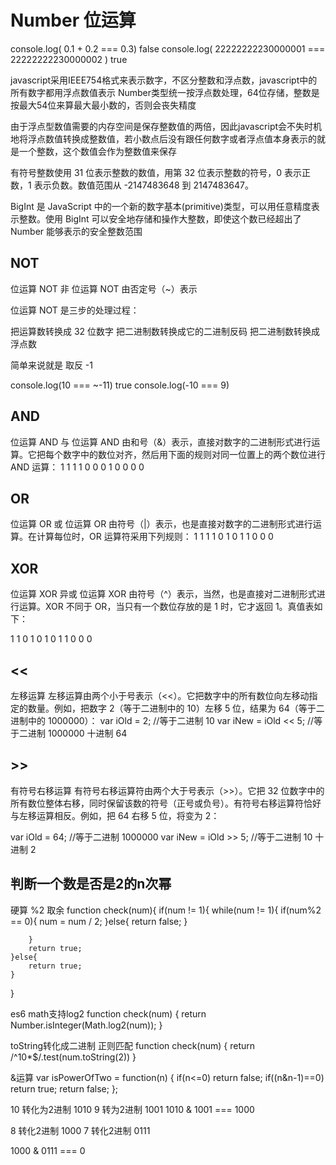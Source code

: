 # Number 位运算
console.log( 0.1 + 0.2 === 0.3)   false
console.log( 22222222230000001 === 22222222230000002 )  true


javascript采用IEEE754格式来表示数字，不区分整数和浮点数，javascript中的所有数字都用浮点数值表示
Number类型统一按浮点数处理，64位存储，整数是按最大54位来算最大最小数的，否则会丧失精度

由于浮点型数值需要的内存空间是保存整数值的两倍，因此javascript会不失时机地将浮点数值转换成整数值，若小数点后没有跟任何数字或者浮点值本身表示的就是一个整数，这个数值会作为整数值来保存



有符号整数使用 31 位表示整数的数值，用第 32 位表示整数的符号，0 表示正数，1 表示负数。数值范围从 -2147483648 到 2147483647。


BigInt 是 JavaScript 中的一个新的数字基本(primitive)类型，可以用任意精度表示整数。使用 BigInt 可以安全地存储和操作大整数，即使这个数已经超出了 Number 能够表示的安全整数范围

## NOT 
位运算 NOT 非
位运算 NOT 由否定号（~）表示

位运算 NOT 是三步的处理过程：

把运算数转换成 32 位数字
把二进制数转换成它的二进制反码
把二进制数转换成浮点数

简单来说就是 取反 -1


console.log(10 === ~-11)  true
console.log(-10 === 9) 

## AND
位运算 AND 与
位运算 AND 由和号（&）表示，直接对数字的二进制形式进行运算。它把每个数字中的数位对齐，然后用下面的规则对同一位置上的两个数位进行 AND 运算：
1	1	1
1	0	0
0	1	0
0	0	0

## OR 
位运算 OR 或
位运算 OR 由符号（|）表示，也是直接对数字的二进制形式进行运算。在计算每位时，OR 运算符采用下列规则：
1	1	1
1	0	1
0	1	1
0	0	0

## XOR
位运算 XOR 异或
位运算 XOR 由符号（^）表示，当然，也是直接对二进制形式进行运算。XOR 不同于 OR，当只有一个数位存放的是 1 时，它才返回 1。真值表如下：

1	1	0
1	0	1
0	1	1
0	0	0

## <<
左移运算
左移运算由两个小于号表示（<<）。它把数字中的所有数位向左移动指定的数量。例如，把数字 2（等于二进制中的 10）左移 5 位，结果为 64（等于二进制中的 1000000）：
var iOld = 2;		//等于二进制 10
var iNew = iOld << 5;	//等于二进制 1000000 十进制 64

## >>
有符号右移运算
有符号右移运算符由两个大于号表示（>>）。它把 32 位数字中的所有数位整体右移，同时保留该数的符号（正号或负号）。有符号右移运算符恰好与左移运算相反。例如，把 64 右移 5 位，将变为 2：

var iOld = 64;		//等于二进制 1000000
var iNew = iOld >> 5;	//等于二进制 10 十进制 2


## 判断一个数是否是2的n次幂

硬算 %2 取余
function check(num){
    if(num != 1){
        while(num != 1){
            if(num%2 == 0){
                num = num / 2;
            }else{
                return false;
            }

        }
        return true;
    }else{
        return true;
    }
}

es6 math支持log2
function check(num) {
return Number.isInteger(Math.log2(num));
}

toString转化成二进制 正则匹配
function check(num) {
return /^10*$/.test(num.toString(2))
}

&运算
var isPowerOfTwo = function(n) {
    if(n<=0) return false; 
    if((n&n-1)==0) return true; 
    return false;
};



10  转化为2进制   1010
9   转为2进制     1001
  1010 & 1001  ===  1000


8  转化2进制    1000
7  转化2进制    0111

1000 & 0111 === 0